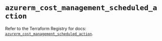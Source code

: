 # `azurerm_cost_management_scheduled_action`

Refer to the Terraform Registry for docs: [`azurerm_cost_management_scheduled_action`](https://registry.terraform.io/providers/hashicorp/azurerm/3.114.0/docs/resources/cost_management_scheduled_action).
